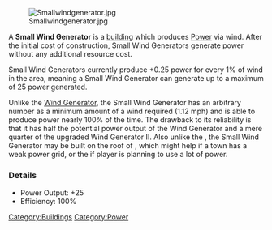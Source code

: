 <figure>
<img src="Smallwindgenerator.jpg" title="Smallwindgenerator.jpg" />
<figcaption>Smallwindgenerator.jpg</figcaption>
</figure>

A **Small Wind Generator** is a [building](Buildings_List.md "wikilink")
which produces [Power](Power.md "wikilink") via wind. After the initial
cost of construction, Small Wind Generators generate power without any
additional resource cost.

Small Wind Generators currently produce +0.25 power for every 1% of wind
in the area, meaning a Small Wind Generator can generate up to a maximum
of 25 power generated.

Unlike the [Wind Generator](Wind_Generator.md "wikilink"), the Small Wind
Generator has an arbitrary number as a minimum amount of a wind required
(1.12 mph) and is able to produce power nearly 100% of the time. The
drawback to its reliability is that it has half the potential power
output of the Wind Generator and a mere quarter of the upgraded Wind
Generator II. Also unlike the [](Wind_Generator.md), the Small Wind Generator may be
built on the roof of [](Player-Owned_Buildings_in_Town.md), which might help if a
town has a weak power grid, or the if player is planning to use a lot of
power.

### Details

- Power Output: +25
- Efficiency: 100%

[Category:Buildings](Category:Buildings "wikilink")
[Category:Power](Category:Power "wikilink")